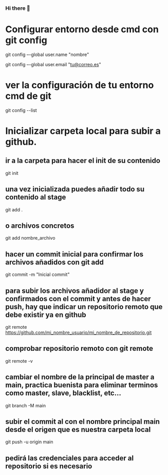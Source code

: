 ### Hi there 👋

<!--
**pitjim/pitjim** is a ✨ _special_ ✨ repository because its `README.md` (this file) appears on your GitHub profile.

Here are some ideas to get you started:

- 🔭 I’m currently working on ...
- 🌱 I’m currently learning ...
- 👯 I’m looking to collaborate on ...
- 🤔 I’m looking for help with ...
- 💬 Ask me about ...
- 📫 How to reach me: ...
- 😄 Pronouns: ...
- ⚡ Fun fact: ...

-->
# Configurar entorno desde cmd con git config
git config –-global user.name "nombre"

git config –-global user.email "tu@correo.es"

# ver la configuración de tu entorno cmd de git
git config --list

# Inicializar carpeta local para subir a github.
## ir a la carpeta para hacer el init de su contenido
git init
## una vez inicializada puedes añadir todo su contenido al stage
git add .
##  o archivos concretos
git add nombre_archivo
## hacer un commit inicial para confirmar los archivos añadidos con git add 
git commit -m "Inicial commit"
## para subir los archivos añadidor al stage y confirmados con el commit y antes de hacer push, hay que indicar un repositorio remoto que debe existir ya en github
git remote https://github.com/mi_nombre_usuario/mi_nombre_de_repositorio.git
## comprobar repositorio remoto con git remote
git remote -v
## cambiar el nombre de la  principal de master a main, practica buenista para eliminar terminos como master, slave, blacklist, etc...
git branch -M main
## subir el commit al con el nombre principal main desde el origen que es nuestra carpeta local 
git push -u origin main
## pedirá las credenciales para acceder al repositorio si es necesario
